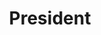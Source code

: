 ---
name: "Joseph Ramirez"
title: "President"
group: "general board"
img: "jramirez.jpg"
pronouns: "he/him"
graduating_year: 2024
github: "josephramirezgit"
email: "joseramirez7567@g.ucla.edu"

positions:
  - year: 2022-2023
    title: Curriculum Director
---